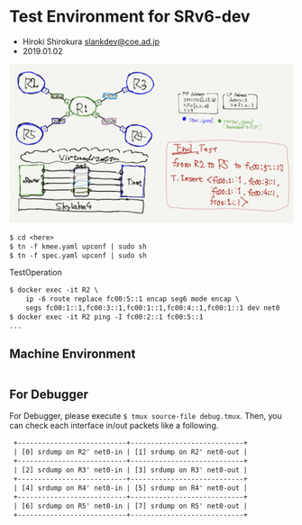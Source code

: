 
# Test Environment for SRv6-dev
- Hiroki Shirokura <slankdev@coe.ad.jp>
- 2019.01.02

![](topo.jpeg)
```
$ cd <here>
$ tn -f kmee.yaml upconf | sudo sh
$ tn -f spec.yaml upconf | sudo sh
```

TestOperation
```
$ docker exec -it R2 \
    ip -6 route replace fc00:5::1 encap seg6 mode encap \
    segs fc00:1::1,fc00:3::1,fc00:1::1,fc00:4::1,fc00:1::1 dev net0
$ docker exec -it R2 ping -I fc00:2::1 fc00:5::1
...
```

## Machine Environment

```
```

## For Debugger

For Debugger, please execute `$ tmux source-file debug.tmux`.
Then, you can check each interface in/out packets like a following.

```
 +---------------------------+----------------------------+
 | [0] srdump on R2' net0-in | [1] srdump on R2' net0-out |
 +---------------------------+----------------------------+
 | [2] srdump on R3' net0-in | [3] srdump on R3' net0-out |
 +---------------------------+----------------------------+
 | [4] srdump on R4' net0-in | [5] srdump on R4' net0-out |
 +---------------------------+----------------------------+
 | [6] srdump on R5' net0-in | [7] srdump on R5' net0-out |
 +---------------------------+----------------------------+
```

